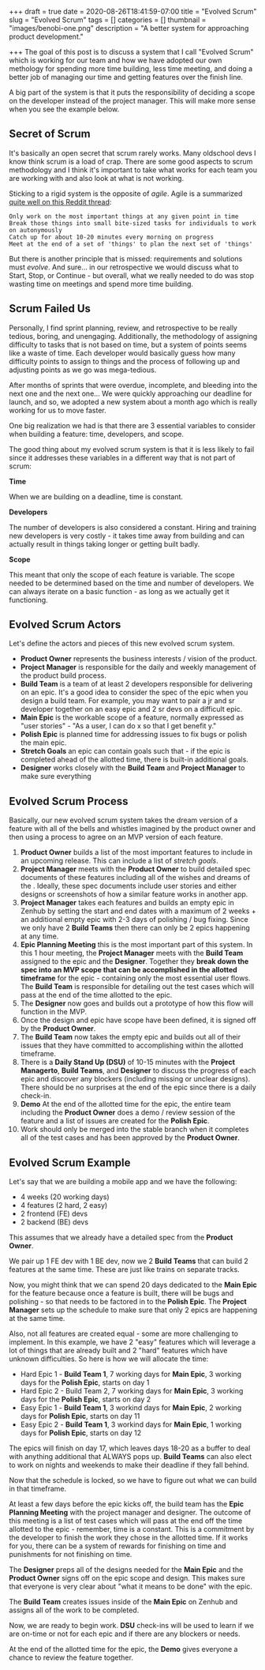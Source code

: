 +++ 
draft = true
date = 2020-08-26T18:41:59-07:00
title = "Evolved Scrum"
slug = "Evolved Scrum" 
tags = []
categories = []
thumbnail = "images/benobi-one.png"
description = "A better system for approaching product development."

+++
The goal of this post is to discuss a system that I call "Evolved Scrum" which is working for our team and how we have adopted our own methology for spending more time building, less time meeting, and doing a better job of managing our time and getting features over the finish line.

A big part of the system is that it puts the responsibility of deciding a scope on the developer instead of the project manager. This will make more sense when you see the example below.

## Secret of Scrum

It's basically an open secret that scrum rarely works. Many oldschool devs I know think scrum is a load of crap. There are some good aspects to scrum methodology and I think it's important to take what works for each team you are working with and also look at what is not working.

Sticking to a rigid system is the opposite of *agile*. Agile is a summarized [quite well on this Reddit thread](https://www.reddit.com/r/explainlikeimfive/comments/4gityr/eli5_what_is_an_agile_environment/d2i9318?utm_source=share&utm_medium=web2x&context=3):

```
Only work on the most important things at any given point in time
Break those things into small bite-sized tasks for individuals to work on autonymously
Catch up for about 10-20 minutes every morning on progress
Meet at the end of a set of 'things' to plan the next set of 'things'
```

But there is another principle that is missed: requirements and solutions must *evolve*. And sure... in our retrospective we would discuss what to Start, Stop, or Continue - but overall, what we really needed to do was stop wasting time on meetings and spend more time building.

## Scrum Failed Us

Personally, I find sprint planning, review, and retrospective to be really tedious, boring, and unengaging. Additionally, the methodology of assigning difficulty to tasks that is not based on time, but a system of points seems like a waste of time. Each developer would basically guess how many difficulty points to assign to things and the process of following up and adjusting points as we go was mega-tedious.

After months of sprints that were overdue, incomplete, and bleeding into the next one and the next one... We were quickly approaching our deadline for launch, and so, we adopted a new system about a month ago which is really working for us to move faster.

One big realization we had is that there are 3 essential variables to consider when building a feature: time, developers, and scope.

The good thing about my evolved scrum system is that it is less likely to fail since it addresses these variables in a different way that is not part of scrum:

**Time**

When we are building on a deadline, time is constant.

**Developers**

The number of developers is also considered a constant. Hiring and training new developers is very costly - it takes time away from building and can actually result in things taking longer or getting built badly.

**Scope**

This meant that only the scope of each feature is variable. The scope needed to be determined based on the time and number of developers. We can always iterate on a basic function - as long as we actually get it functioning.

## Evolved Scrum Actors

Let's define the actors and pieces of this new evolved scrum system.

* **Product Owner** represents the business interests / vision of the product.
* **Project Manager** is responsible for the daily and weekly management of the product build process.
* **Build Team** is a team of at least 2 developers responsible for delivering on an epic. It's a good idea to consider the spec of the epic when you design a build team. For example, you may want to pair a jr and sr developer together on an easy epic and 2 sr devs on a difficult epic.
* **Main Epic** is the workable scope of a feature, normally expressed as "user stories" - "As a user, I can do x so that I get benefit y."
* **Polish Epic** is planned time for addressing issues to fix bugs or polish the main epic.
* **Stretch Goals** an epic can contain goals such that - if the epic is completed ahead of the allotted time, there is built-in additional goals.
* **Designer** works closely with the **Build Team** and **Project Manager** to make sure everything 

## Evolved Scrum Process

Basically, our new evolved scrum system takes the dream version of a feature with all of the bells and whistles imagined by the product owner and then using a process to agree on an MVP version of each feature.

1. **Product Owner** builds a list of the most important features to include in an upcoming release. This can include a list of *stretch goals*.
2. **Project Manager** meets with the **Product Owner** to build detailed spec documents of these features including all of the wishes and dreams of the . Ideally, these spec documents include user stories and either designs or screenshots of how a similar feature works in another app.
3. **Project Manager** takes each features and builds an empty epic in Zenhub by setting the start and end dates with a maximum of 2 weeks + an additional empty epic with 2-3 days of polishing / bug fixing. Since we only have 2 **Build Teams** then there can only be 2 epics happening at any time.
4. **Epic Planning Meeting** this is the most important part of this system. In this 1 hour meeting, the **Project Manager** meets with the **Build Team** assigned to the epic and the **Designer**. Together they **break down the spec into an MVP scope that can be accomplished in the allotted timeframe** for the epic - containing only the most essential user flows. The **Build Team** is responsible for detailing out the test cases which will pass at the end of the time allotted to the epic.
5. The **Designer** now goes and builds out a prototype of how this flow will function in the MVP.
6. Once the design and epic have scope have been defined, it is signed off by the **Product Owner**.
7. The **Build Team** now takes the empty epic and builds out all of their issues that they have committed to accomplishing within the allotted timeframe.
8. There is a **Daily Stand Up (DSU)** of 10-15 minutes with the **Project Managerto**, **Build Teams**, and **Designer** to discuss the progress of each epic and discover any blockers (including missing or unclear designs). There should be no surprises at the end of the epic since there is a daily check-in.
9. **Demo** At the end of the allotted time for the epic, the entire team including the **Product Owner** does a demo / review session of the feature and a list of issues are created for the **Polish Epic**.
10. Work should only be merged into the stable branch when it completes all of the test cases and has been approved by the **Product Owner**.

## Evolved Scrum Example

Let's say that we are building a mobile app and we have the following:

* 4 weeks (20 working days)
* 4 features (2 hard, 2 easy)
* 2 frontend (FE) devs
* 2 backend (BE) devs

This assumes that we already have a detailed spec from the **Product Owner**.

We pair up 1 FE dev with 1 BE dev, now we 2 **Build Teams** that can build 2 features at the same time. These are just like trains on separate tracks.

Now, you might think that we can spend 20 days dedicated to the **Main Epic** for the feature because once a feature is built, there will be bugs and polishing - so that needs to be factored in to the  **Polish Epic**. The **Project Manager** sets up the schedule to make sure that only 2 epics are happening at the same time.

Also, not all features are created equal - some are more challenging to implement. In this example, we have 2 "easy" features which will leverage a lot of things that are already built and 2 "hard" features which have unknown difficulties. So here is how we will allocate the time:

* Hard Epic 1 - **Build Team 1**, 7 working days for **Main Epic**, 3 working days for the **Polish Epic**, starts on day 1
* Hard Epic 2 - Build Team 2, 7 working days for **Main Epic**, 3 working days for the **Polish Epic**, starts on day 2
* Easy Epic 1 - **Build Team 1**, 3 workind days for **Main Epic**, 2 working days for **Polish Epic**, starts on day 11
* Easy Epic 2 - **Build Team 1**, 3 workind days for **Main Epic**, 1 working days for **Polish Epic**, starts on day 12

The epics will finish on day 17, which leaves days 18-20 as a buffer to deal with anything additional that ALWAYS pops up. **Build Teams** can also elect to work on nights and weekends to make their deadline if they fall behind.

Now that the schedule is locked, so we have to figure out what we can build in that timeframe.

At least a few days before the epic kicks off, the build team has the **Epic Planning Meeting** with the project manager and designer. The outcome of this meeting is a list of test cases which will pass at the end off the time allotted to the epic - remember, time is a constant. This is a commitment by the developer to finish the work they chose in the allotted time. If it works for you, there can be a system of rewards for finishing on time and punishments for not finishing on time.

The **Designer** preps all of the designs needed for the **Main Epic** and the **Product Owner** signs off on the epic scope and design. This makes sure that everyone is very clear about "what it means to be done" with the epic.

The **Build Team** creates issues inside of the **Main Epic** on Zenhub and assigns all of the work to be completed.

Now, we are ready to begin work. **DSU** check-ins will be used to learn if we are on-time or not for each epic and if there are any blockers or needs.

At the end of the allotted time for the epic, the **Demo** gives everyone a chance to review the feature together.